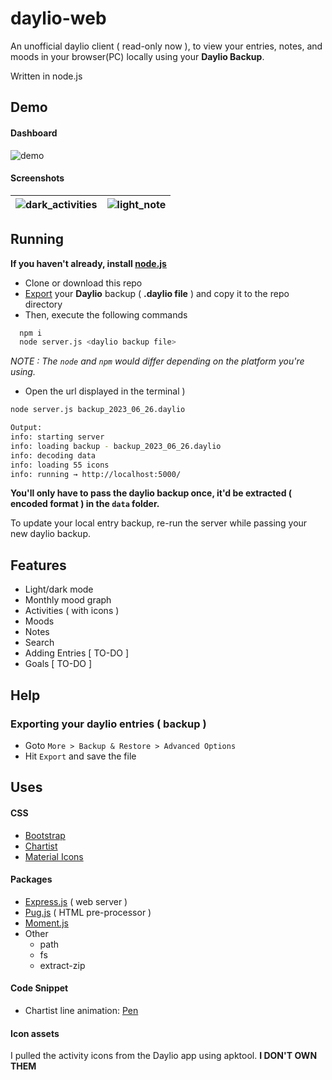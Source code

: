 # daylio-web

An unofficial daylio client ( read-only now ), to view your entries, notes, and moods in your browser(PC) locally using your **Daylio Backup**.

Written in node.js

## Demo
#### Dashboard

![demo](https://github.com/jaxparrow07/daylio-web/assets/36300128/cd9ca01e-b599-4b32-bdc5-5104283c52f9)

#### Screenshots
| ![dark_activities](https://github.com/jaxparrow07/daylio-web/assets/36300128/3394db27-b736-40e9-95c5-5851ff491562) |![light_note](https://github.com/jaxparrow07/daylio-web/assets/36300128/03895b72-3f18-4888-acbd-51a54fb8054f) |
|---|---|

## Running

**If you haven't already, install [node.js](https://nodejs.org/en)**

* Clone or download this repo
* [Export](#exporting-your-daylio-entries--backup-) your **Daylio** backup ( **.daylio file** ) and copy it to the repo directory
* Then, execute the following commands
```sh
  npm i
  node server.js <daylio backup file>
```
   _NOTE : The `node` and `npm` would differ depending on the platform you're using._

* Open the url displayed in the terminal )

```sh
node server.js backup_2023_06_26.daylio

Output:  
info: starting server
info: loading backup - backup_2023_06_26.daylio
info: decoding data
info: loading 55 icons
info: running → http://localhost:5000/
```

**You'll only have to pass the daylio backup once, it'd be extracted ( encoded format ) in the `data` folder.**

To update your local entry backup, re-run the server while passing your new daylio backup.

## Features

- Light/dark mode
- Monthly mood graph
- Activities ( with icons )
- Moods
- Notes
- Search
- Adding Entries [ TO-DO ]
- Goals [ TO-DO ]

## Help

### Exporting your daylio entries ( backup )
* Goto `More > Backup & Restore > Advanced Options`
* Hit `Export` and save the file

## Uses
#### CSS
 - [Bootstrap](https://getbootstrap.com/)
 - [Chartist](https://gionkunz.github.io/chartist-js/)
 - [Material Icons](https://fonts.google.com/icons)
 
#### Packages
 - [Express.js](https://expressjs.com/) ( web server )
 - [Pug.js](https://pugjs.org/) ( HTML pre-processor )
 - [Moment.js](https://momentjs.com/)
 - Other
    * path
    * fs 
    * extract-zip

#### Code Snippet
- Chartist line animation: [Pen](https://codepen.io/sdras/pen/oxNmRM)

#### Icon assets
I pulled the activity icons from the Daylio app using apktool.
**I DON'T OWN THEM**
